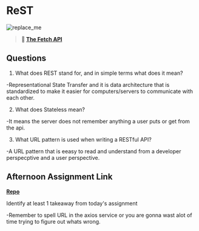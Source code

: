 # ReST

![replace_me](https://codeworks.blob.core.windows.net/public/assets/img/illustrations/placeholder.svg)

> **📖 [The Fetch API](https://codeworksacademy.com/fs-student-guide/resources/wk4/04-Fetch)**

## Questions

1. What does REST stand for, and in simple terms what does it mean?

-Representational State Transfer and it is data architecture that is standardized to make it easier for computers/servers to communicate with each other.

2. What does Stateless mean?

-It means the server does not remember anything a user puts or get from the api.

3. What URL pattern is used when writing a RESTful API?

-A URL pattern that is eeasy to read and understand from a developer perspecptive and a user perspective.

## Afternoon Assignment Link

**[Repo](https://github.com/EricTimRussell/Gifted)**

Identify at least 1 takeaway from today's assignment

-Remember to spell URL in the axios service or you are gonna wast alot of time trying to figure out whats wrong.